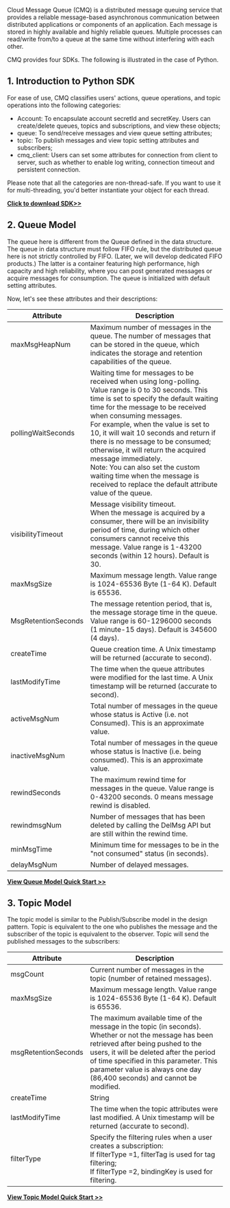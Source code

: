 ﻿Cloud Message Queue (CMQ) is a distributed message queuing service that provides a reliable message-based asynchronous communication between distributed applications or components of an application. Each message is stored in highly available and highly reliable queues. Multiple processes can read/write from/to a queue at the same time without interfering with each other.

CMQ provides four SDKs. The following is illustrated in the case of Python.

## 1. Introduction to Python SDK

For ease of use, CMQ classifies users' actions, queue operations, and topic operations into the following categories:

- Account: To encapsulate account secretId and secretKey. Users can create/delete queues, topics and subscriptions, and view these objects;
- queue: To send/receive messages and view queue setting attributes;
- topic: To publish messages and view topic setting attributes and subscribers;
- cmq_client: Users can set some attributes for connection from client to server, such as whether to enable log writing, connection timeout and persistent connection.

Please note that all the categories are non-thread-safe. If you want to use it for multi-threading, you'd better instantiate your object for each thread.


**[Click to download SDK>>](https://www.qcloud.com/document/product/406/6107)**


## 2. Queue Model

The queue here is different from the Queue defined in the data structure. The queue in data structure must follow FIFO rule, but the distributed queue here is not strictly controlled by FIFO. (Later, we will develop dedicated FIFO products.) The latter is a container featuring high performance, high capacity and high reliability, where you can post generated messages or acquire messages for consumption. The queue is initialized with default setting attributes.

Now, let's see these attributes and their descriptions:

| Attribute | Description |
|---------|---------|
| maxMsgHeapNum | Maximum number of messages in the queue. The number of messages that can be stored in the queue, which indicates the storage and retention capabilities of the queue. |
| pollingWaitSeconds | Waiting time for messages to be received when using long-polling. Value range is 0 to 30 seconds. This time is set to specify the default waiting time for the message to be received when consuming messages. <br>For example, when the value is set to 10, it will wait 10 seconds and return if there is no message to be consumed; otherwise, it will return the acquired message immediately. <br>Note: You can also set the custom waiting time when the message is received to replace the default attribute value of the queue. | 
| visibilityTimeout | Message visibility timeout. <br>When the message is acquired by a consumer, there will be an invisibility period of time, during which other consumers cannot receive this message. Value range is 1-43200 seconds (within 12 hours). Default is 30. | 
| maxMsgSize | Maximum message length. Value range is 1024-65536 Byte (1-64 K). Default is 65536. | 
| MsgRetentionSeconds | The message retention period, that is, the message storage time in the queue. Value range is 60-1296000 seconds (1 minute-15 days). Default is 345600 (4 days). | 
| createTime | Queue creation time. A Unix timestamp will be returned (accurate to second). | 
| lastModifyTime | The time when the queue attributes were modified for the last time. A Unix timestamp will be returned (accurate to second). | 
| activeMsgNum | Total number of messages in the queue whose status is Active (i.e. not Consumed). This is an approximate value. | 
| inactiveMsgNum | Total number of messages in the queue whose status is Inactive (i.e. being consumed). This is an approximate value. | 
| rewindSeconds | The maximum rewind time for messages in the queue. Value range is 0-43200 seconds. 0 means message rewind is disabled. | 
| rewindmsgNum | Number of messages that has been deleted by calling the DelMsg API but are still within the rewind time. | 
| minMsgTime | Minimum time for messages to be in the "not consumed" status (in seconds). | 
| delayMsgNum | Number of delayed messages. | 

[**View Queue Model Quick Start >>**](/document/product/406/8436)

## 3. Topic Model

The topic model is similar to the Publish/Subscribe model in the design pattern. Topic is equivalent to the one who publishes the message and the subscriber of the topic is equivalent to the observer. Topic will send the published messages to the subscribers:
    

| Attribute | Description |
|---------|---------|
| msgCount| Current number of messages in the topic (number of retained messages). |
| maxMsgSize | Maximum message length. Value range is 1024-65536 Byte (1-64 K). Default is 65536. |
| msgRetentionSeconds | The maximum available time of the message in the topic (in seconds). Whether or not the message has been retrieved after being pushed to the users, it will be deleted after the period of time specified in this parameter. This parameter value is always one day (86,400 seconds) and cannot be modified. |
| createTime | String | Topic creation time | A Unix timestamp will be returned (accurate to second). |
| lastModifyTime | The time when the topic attributes were last modified. A Unix timestamp will be returned (accurate to second). |
| filterType | Specify the filtering rules when a user creates a subscription: <br> If filterType =1, filterTag is used for tag filtering;<br>If filterType =2, bindingKey is used for filtering. |

[**View Topic Model Quick Start >>**](/document/product/406/8437)
